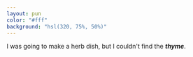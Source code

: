 ```yaml
---
layout: pun
color: "#fff"
background: "hsl(320, 75%, 50%)"
---
```

I was going to make a herb dish, but I couldn't find the ***thyme***.